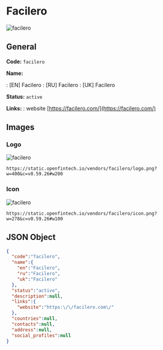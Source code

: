
# Facilero 
![facilero](https://static.openfintech.io/vendors/facilero/logo.png?w=400&c=v0.59.26#w200)  

## General 
 
**Code:** `facilero` 
 
**Name:** 
 
:	[EN] Facilero 
:	[RU] Facilero 
:	[UK] Facilero 
 
**Status:** `active` 
 
**Links:** 
: website [https://facilero.com/](https://facilero.com/) 
 

## Images 

### Logo 
 
![facilero](https://static.openfintech.io/vendors/facilero/logo.png?w=400&c=v0.59.26#w200)  

```
https://static.openfintech.io/vendors/facilero/logo.png?w=400&c=v0.59.26#w200
```  

### Icon 
 
![facilero](https://static.openfintech.io/vendors/facilero/icon.png?w=278&c=v0.59.26#w100)  

```
https://static.openfintech.io/vendors/facilero/icon.png?w=278&c=v0.59.26#w100
```  

## JSON Object 

```json
{
  "code":"facilero",
  "name":{
    "en":"Facilero",
    "ru":"Facilero",
    "uk":"Facilero"
  },
  "status":"active",
  "description":null,
  "links":{
    "website":"https:\/\/facilero.com\/"
  },
  "countries":null,
  "contacts":null,
  "address":null,
  "social_profiles":null
}
```  
